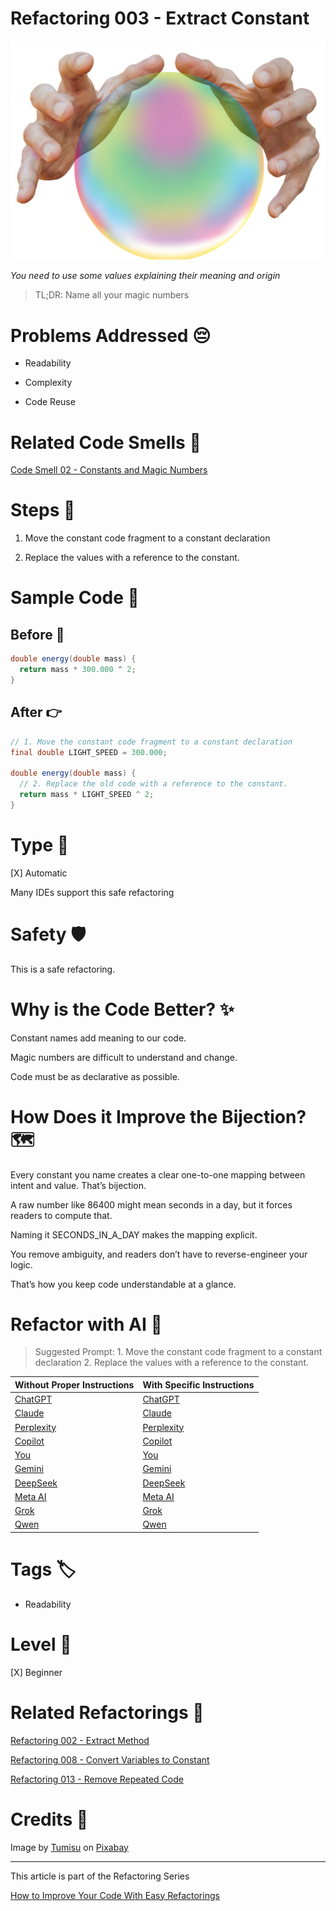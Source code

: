 # Refactoring 003 - Extract Constant

![Refactoring 003 - Extract Constant](Refactoring%20003%20-%20Extract%20Constant.jpg)

*You need to use some values explaining their meaning and origin*

> TL;DR: Name all your magic numbers

# Problems Addressed 😔

- Readability

- Complexity

- Code Reuse

# Related Code Smells 💨

[Code Smell 02 - Constants and Magic Numbers](https://github.com/mcsee/Software-Design-Articles/tree/main/Articles/Code%20Smells/Code%20Smell%2002%20-%20Constants%20and%20Magic%20Numbers/readme.md)

# Steps 👣 

1. Move the constant code fragment to a constant declaration

2. Replace the values with a reference to the constant.

# Sample Code 📖

## Before 🚨 

<!-- [Gist Url](https://gist.github.com/mcsee/4beca4e8726130c29a74b956df6aefe2) -->

```java
double energy(double mass) {
  return mass * 300.000 ^ 2;
}
```

## After 👉

<!-- [Gist Url](https://gist.github.com/mcsee/17728639113169878b08a95a373624e3) -->

```java
// 1. Move the constant code fragment to a constant declaration
final double LIGHT_SPEED = 300.000;

double energy(double mass) {
  // 2. Replace the old code with a reference to the constant.
  return mass * LIGHT_SPEED ^ 2;
}
```

# Type 📝

[X] Automatic
 
Many IDEs support this safe refactoring

# Safety 🛡️

This is a safe refactoring.

# Why is the Code Better? ✨

Constant names add meaning to our code.

Magic numbers are difficult to understand and change.

Code must be as declarative as possible.

# How Does it Improve the Bijection? 🗺️     

Every constant you name creates a clear one-to-one mapping between intent and value. That’s bijection.

A raw number like 86400 might mean seconds in a day, but it forces readers to compute that.

Naming it SECONDS_IN_A_DAY makes the mapping explicit.

You remove ambiguity, and readers don’t have to reverse-engineer your logic.

That’s how you keep code understandable at a glance.

# Refactor with AI 🤖  

> Suggested Prompt: 1. Move the constant code fragment to a constant declaration 2. Replace the values with a reference to the constant.

| Without Proper Instructions    | With Specific Instructions |
| -------- | ------- |
| [ChatGPT](https://chat.openai.com/?q=Correct+and+explain+this+code%3A+%60%60%60java%0D%0Adouble+energy%28double+mass%29+%7B%0D%0A++return+mass+%2A+300.000+%5E+2%3B%0D%0A%7D%0D%0A%60%60%60) | [ChatGPT](https://chat.openai.com/?q=1.+Move+the+constant+code+fragment+to+a+constant+declaration+2.+Replace+the+values+with+a+reference+to+the+constant.%3A+%60%60%60java%0D%0Adouble+energy%28double+mass%29+%7B%0D%0A++return+mass+%2A+300.000+%5E+2%3B%0D%0A%7D%0D%0A%60%60%60) |
| [Claude](https://claude.ai/new?q=Correct+and+explain+this+code%3A+%60%60%60java%0D%0Adouble+energy%28double+mass%29+%7B%0D%0A++return+mass+%2A+300.000+%5E+2%3B%0D%0A%7D%0D%0A%60%60%60) | [Claude](https://claude.ai/new?q=1.+Move+the+constant+code+fragment+to+a+constant+declaration+2.+Replace+the+values+with+a+reference+to+the+constant.%3A+%60%60%60java%0D%0Adouble+energy%28double+mass%29+%7B%0D%0A++return+mass+%2A+300.000+%5E+2%3B%0D%0A%7D%0D%0A%60%60%60) |
| [Perplexity](https://www.perplexity.ai/?q=Correct+and+explain+this+code%3A+%60%60%60java%0D%0Adouble+energy%28double+mass%29+%7B%0D%0A++return+mass+%2A+300.000+%5E+2%3B%0D%0A%7D%0D%0A%60%60%60) | [Perplexity](https://www.perplexity.ai/?q=1.+Move+the+constant+code+fragment+to+a+constant+declaration+2.+Replace+the+values+with+a+reference+to+the+constant.%3A+%60%60%60java%0D%0Adouble+energy%28double+mass%29+%7B%0D%0A++return+mass+%2A+300.000+%5E+2%3B%0D%0A%7D%0D%0A%60%60%60) |
| [Copilot](https://www.bing.com/chat?showconv=1&sendquery=1&q=Correct+and+explain+this+code%3A+%60%60%60java%0D%0Adouble+energy%28double+mass%29+%7B%0D%0A++return+mass+%2A+300.000+%5E+2%3B%0D%0A%7D%0D%0A%60%60%60) | [Copilot](https://www.bing.com/chat?showconv=1&sendquery=1&q=1.+Move+the+constant+code+fragment+to+a+constant+declaration+2.+Replace+the+values+with+a+reference+to+the+constant.%3A+%60%60%60java%0D%0Adouble+energy%28double+mass%29+%7B%0D%0A++return+mass+%2A+300.000+%5E+2%3B%0D%0A%7D%0D%0A%60%60%60) |
| [You](https://you.com/search?q=Correct+and+explain+this+code%3A+%60%60%60java%0D%0Adouble+energy%28double+mass%29+%7B%0D%0A++return+mass+%2A+300.000+%5E+2%3B%0D%0A%7D%0D%0A%60%60%60) | [You](https://you.com/search?q=1.+Move+the+constant+code+fragment+to+a+constant+declaration+2.+Replace+the+values+with+a+reference+to+the+constant.%3A+%60%60%60java%0D%0Adouble+energy%28double+mass%29+%7B%0D%0A++return+mass+%2A+300.000+%5E+2%3B%0D%0A%7D%0D%0A%60%60%60) |
| [Gemini](https://gemini.google.com/) | [Gemini](https://gemini.google.com/) | 
| [DeepSeek](https://chat.deepseek.com/) | [DeepSeek](https://chat.deepseek.com/) | 
| [Meta AI](https://www.meta.ai/chat) | [Meta AI](https://www.meta.ai/) | 
| [Grok](https://grok.com/) | [Grok](https://grok.com/) | 
| [Qwen](https://chat.qwen.ai/) | [Qwen](https://chat.qwen.ai/) | 

# Tags 🏷️

- Readability

# Level 🔋

[X] Beginner

# Related Refactorings 🔄

[Refactoring 002 - Extract Method](https://github.com/mcsee/Software-Design-Articles/tree/main/Articles/Refactorings/Refactoring%20002%20-%20Extract%20Method/readme.md)

[Refactoring 008 - Convert Variables to Constant](https://github.com/mcsee/Software-Design-Articles/tree/main/Articles/Refactorings/Refactoring%20008%20-%20Convert%20Variables%20to%20Constant/readme.md)

[Refactoring 013 - Remove Repeated Code](https://github.com/mcsee/Software-Design-Articles/tree/main/Articles/Refactorings/Refactoring%20013%20-%20Remove%20Repeated%20Code/readme.md)

# Credits 🙏

Image by [Tumisu](https://pixabay.com/users/tumisu-148124/) on [Pixabay](https://pixabay.com/)

* * * 

This article is part of the Refactoring Series

[How to Improve Your Code With Easy Refactorings](https://github.com/mcsee/Software-Design-Articles/tree/main/Articles/Refactorings/How%20to%20Improve%20your%20Code%20With%20Easy%20Refactorings/readme.md)